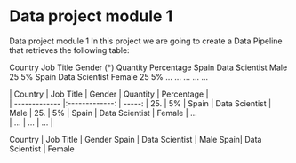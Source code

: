 # Data project module 1
Data project module 1
In this project we are going to create a Data Pipeline that retrieves the following table:

Country	Job Title	Gender (*)	Quantity	Percentage
Spain	Data Scientist	Male	25	5%
Spain	Data Scientist	Female	25	5%
...	...	...	...	...

| Country       | Job Title      | Gender  | Quantity  | Percentage  |  
| ------------- |:-------------: | -----:  |   25.      | 5%
| Spain         | Data Scientist | Male    | 25.         | 5%
| Spain         | Data Scientist | Female  | ...        
| ...           |  ...           |   ...   |


Country | Job Title | Gender 
Spain | Data Scientist | Male 
Spain| Data Scientist | Female
